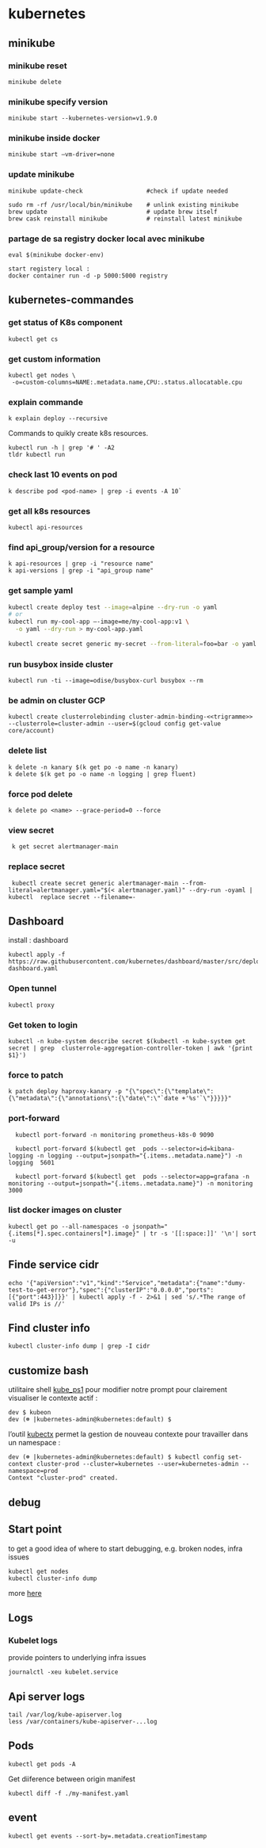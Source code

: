 # kubernetes

## minikube

### minikube reset
```
minikube delete
```
### minikube specify version
```
minikube start --kubernetes-version=v1.9.0
```
### minikube inside docker
```
minikube start —vm-driver=none
```
### update minikube
```
minikube update-check                  #check if update needed

sudo rm -rf /usr/local/bin/minikube    # unlink existing minikube
brew update                            # update brew itself
brew cask reinstall minikube           # reinstall latest minikube
```
### partage de sa registry docker local avec minikube
```
eval $(minikube docker-env)

start registery local :
docker container run -d -p 5000:5000 registry
```
## kubernetes-commandes
### get status of K8s component
```
kubectl get cs
```
### get custom information
```
kubectl get nodes \
 -o=custom-columns=NAME:.metadata.name,CPU:.status.allocatable.cpu
```
### explain commande
```
k explain deploy --recursive
```

Commands to quikly create k8s resources.
```
kubectl run -h | grep '# ' -A2
tldr kubectl run
```

### check last 10 events on pod
```
k describe pod <pod-name> | grep -i events -A 10`
```

### get all k8s resources
```
kubectl api-resources 
```
### find api_group/version for a resource
```
k api-resources | grep -i "resource name"
k api-versions | grep -i "api_group name"
```
### get sample yaml 
```sh
kubectl create deploy test --image=alpine --dry-run -o yaml
# or
kubectl run my-cool-app —-image=me/my-cool-app:v1 \
  -o yaml --dry-run > my-cool-app.yaml
  
kubectl create secret generic my-secret --from-literal=foo=bar -o yaml --dry-run > my-secret.yaml.
```

### run busybox inside cluster
```
kubectl run -ti --image=odise/busybox-curl busybox --rm
```

### be admin on cluster GCP
```
kubectl create clusterrolebinding cluster-admin-binding-<<trigramme>> --clusterrole=cluster-admin --user=$(gcloud config get-value core/account)
```

### delete list
```
k delete -n kanary $(k get po -o name -n kanary)
k delete $(k get po -o name -n logging | grep fluent)
```

### force pod delete

```
k delete po <name> --grace-period=0 --force
```

### view secret
```
 k get secret alertmanager-main
 ```
### replace secret
```
 kubectl create secret generic alertmanager-main --from-literal=alertmanager.yaml="$(< alertmanager.yaml)" --dry-run -oyaml | kubectl  replace secret --filename=-
```

## Dashboard
install : dashboard
```
kubectl apply -f https://raw.githubusercontent.com/kubernetes/dashboard/master/src/deploy/recommended/kubernetes-dashboard.yaml
```
### Open tunnel
```
kubectl proxy
```
### Get token to login
```
kubectl -n kube-system describe secret $(kubectl -n kube-system get secret | grep  clusterrole-aggregation-controller-token | awk '{print $1}')
```

### force to patch
```
k patch deploy haproxy-kanary -p "{\"spec\":{\"template\":{\"metadata\":{\"annotations\":{\"date\":\"`date +'%s'`\"}}}}}"
```

### port-forward
```
  kubectl port-forward -n monitoring prometheus-k8s-0 9090

  kubectl port-forward $(kubectl get  pods --selector=id=kibana-logging -n logging --output=jsonpath="{.items..metadata.name}") -n logging  5601

  kubectl port-forward $(kubectl get  pods --selector=app=grafana -n monitoring --output=jsonpath="{.items..metadata.name}") -n monitoring 3000
```


### list docker images on cluster
```
kubectl get po --all-namespaces -o jsonpath="{.items[*].spec.containers[*].image}" | tr -s '[[:space:]]' '\n'| sort -u
```

## Finde service cidr
```
echo '{"apiVersion":"v1","kind":"Service","metadata":{"name":"dumy-test-to-get-error"},"spec":{"clusterIP":"0.0.0.0","ports":[{"port":443}]}}' | kubectl apply -f - 2>&1 | sed 's/.*The range of valid IPs is //'
```
## Find cluster info 
```
kubectl cluster-info dump | grep -I cidr
```

## customize bash

utilitaire shell [kube_ps1](https://github.com/jonmosco/kube-ps1) pour modifier notre prompt pour clairement visualiser le contexte actif :

```
dev $ kubeon
dev (☸ |kubernetes-admin@kubernetes:default) $
```
l’outil [kubectx](https://github.com/ahmetb/kubectx) permet la gestion de nouveau contexte pour travailler dans un namespace :

```
dev (☸ |kubernetes-admin@kubernetes:default) $ kubectl config set-context cluster-prod --cluster=kubernetes --user=kubernetes-admin --namespace=prod
Context "cluster-prod" created.
```

## debug 

## Start point 
to get a good idea of where to start debugging, e.g. broken nodes, infra issues
```
kubectl get nodes
kubectl cluster-info dump
```

more [here](https://kubernetes.io/docs/tasks/debug-application-cluster/debug-cluster/)
## Logs

### Kubelet logs
 provide pointers to underlying infra issues
```
journalctl -xeu kubelet.service
```

## Api server logs 
```
tail /var/log/kube-apiserver.log 
less /var/containers/kube-apiserver-...log
```

## Pods 
```
kubectl get pods -A
```

Get diiference between origin manifest 
```
kubectl diff -f ./my-manifest.yaml
```

## event 
```
kubectl get events --sort-by=.metadata.creationTimestamp

```
